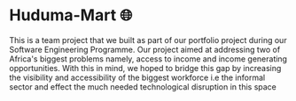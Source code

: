 # Huduma-Mart :globe_with_meridians:

This is a team project that we built as part of our portfolio project during our Software Engineering Programme. Our project aimed at addressing two of Africa's biggest problems namely, access to income and income generating opportunities. With this in mind, we hoped to bridge this gap by increasing the visibility and accessibility of the biggest workforce i.e the informal sector and effect the much needed technological disruption in this space 
